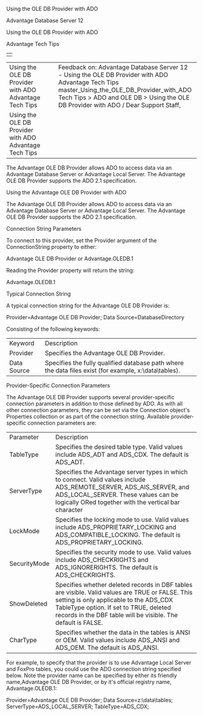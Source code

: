 Using the OLE DB Provider with ADO




Advantage Database Server 12  

Using the OLE DB Provider with ADO

Advantage Tech Tips

|  |
| --- |
|  |

|  |  |  |  |  |
| --- | --- | --- | --- | --- |
| Using the OLE DB Provider with ADO  Advantage Tech Tips |  |  | Feedback on: Advantage Database Server 12 - Using the OLE DB Provider with ADO Advantage Tech Tips master\_Using\_the\_OLE\_DB\_Provider\_with\_ADO Tech Tips > ADO and OLE DB > Using the OLE DB Provider with ADO / Dear Support Staff, |  |
| Using the OLE DB Provider with ADO  Advantage Tech Tips |  |  |  |  |

The Advantage OLE DB Provider allows ADO to access data via an Advantage Database Server or Advantage Local Server. The Advantage OLE DB Provider supports the ADO 2.1 specification.

Using the Advantage OLE DB Provider with ADO

The Advantage OLE DB Provider allows ADO to access data via an Advantage Database Server or Advantage Local Server. The Advantage OLE DB Provider supports the ADO 2.1 specification.

Connection String Parameters

To connect to this provider, set the Provider argument of the ConnectionString property to either:

Advantage OLE DB Provider or Advantage.OLEDB.1

Reading the Provider property will return the string:

Advantage.OLEDB.1

Typical Connection String

A typical connection string for the Advantage OLE DB Provider is:

Provider=Advantage OLE DB Provider; Data Source=DatabaseDirectory

Consisting of the following keywords:

|  |  |
| --- | --- |
| Keyword | Description |
| Provider | Specifies the Advantage OLE DB Provider. |
| Data Source | Specifies the fully qualified database path where the data files exist (for example, x:\data\tables). |

Provider-Specific Connection Parameters

The Advantage OLE DB Provider supports several provider-specific connection parameters in addition to those defined by ADO. As with all other connection parameters, they can be set via the Connection object's Properties collection or as part of the connection string. Available provider-specific connection parameters are:

|  |  |
| --- | --- |
| Parameter | Description |
| TableType | Specifies the desired table type. Valid values include ADS\_ADT and ADS\_CDX. The default is ADS\_ADT. |
| ServerType | Specifies the Advantage server types in which to connect. Valid values include ADS\_REMOTE\_SERVER, ADS\_AIS\_SERVER, and ADS\_LOCAL\_SERVER. These values can be logically ORed together with the vertical bar character | in order to choose multiple server types. The default is ADS\_REMOTE\_SERVER | ADS\_AIS\_SERVER. If multiple types are specified and multiple server types are available, the order of precedence is ADS\_REMOTE\_SERVER first, ADS\_AIS\_SERVER second, and ADS\_LOCAL\_SERVER third. |
| LockMode | Specifies the locking mode to use. Valid values include ADS\_PROPRIETARY\_LOCKING and ADS\_COMPATIBLE\_LOCKING. The default is ADS\_PROPRIETARY\_LOCKING. |
| SecurityMode | Specifies the security mode to use. Valid values include ADS\_CHECKRIGHTS and ADS\_IGNORERIGHTS. The default is ADS\_CHECKRIGHTS. |
| ShowDeleted | Specifies whether deleted records in DBF tables are visible. Valid values are TRUE or FALSE. This setting is only applicable to the ADS\_CDX TableType option. If set to TRUE, deleted records in the DBF table will be visible. The default is FALSE. |
| CharType | Specifies whether the data in the tables is ANSI or OEM. Valid values include ADS\_ANSI and ADS\_OEM. The default is ADS\_ANSI. |

For example, to specify that the provider is to use Advantage Local Server and FoxPro tables, you could use the ADO connection string specified below. Note the provider name can be specified by either its friendly name,Advantage OLE DB Provider, or by it's official registry name, Advantage.OLEDB.1:

Provider=Advantage OLE DB Provider; Data Source=z:\data\tables; ServerType=ADS\_LOCAL\_SERVER; TableType=ADS\_CDX;